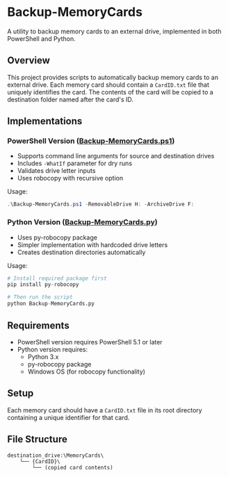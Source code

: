# Backup-MemoryCards

A utility to backup memory cards to an external drive, implemented in both PowerShell and Python.

## Overview

This project provides scripts to automatically backup memory cards to an external drive. Each memory card should contain a `CardID.txt` file that uniquely identifies the card. The contents of the card will be copied to a destination folder named after the card's ID.

## Implementations

### PowerShell Version ([Backup-MemoryCards.ps1](Backup-MemoryCards.ps1))
- Supports command line arguments for source and destination drives
- Includes `-WhatIf` parameter for dry runs
- Validates drive letter inputs
- Uses robocopy with recursive option

Usage:
```powershell
.\Backup-MemoryCards.ps1 -RemovableDrive H: -ArchiveDrive F:
```

### Python Version ([Backup-MemoryCards.py](Backup-MemoryCards.py))
- Uses py-robocopy package
- Simpler implementation with hardcoded drive letters
- Creates destination directories automatically

Usage:
```python
# Install required package first
pip install py-robocopy

# Then run the script
python Backup-MemoryCards.py
```

## Requirements

- PowerShell version requires PowerShell 5.1 or later
- Python version requires:
  - Python 3.x
  - py-robocopy package
  - Windows OS (for robocopy functionality)

## Setup

Each memory card should have a `CardID.txt` file in its root directory containing a unique identifier for that card.

## File Structure
```
destination_drive:\MemoryCards\
    └── {CardID}\
        └── (copied card contents)
```
